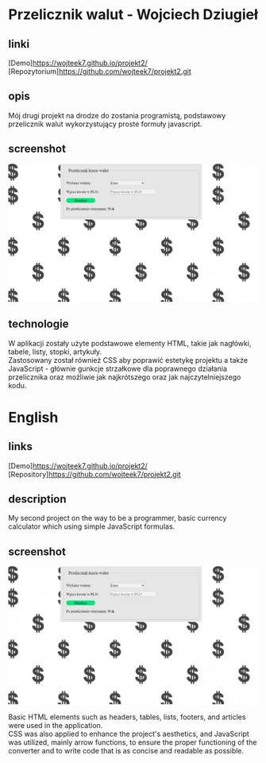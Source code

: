 # Przelicznik walut - Wojciech Dziugieł

## linki 
[Demo]https://wojteek7.github.io/projekt2/ <br />
[Repozytorium]https://github.com/wojteek7/projekt2.git

## opis
Mój drugi projekt na drodze do zostania programistą, podstawowy przelicznik walut wykorzystujący proste formuły javascript.

## screenshot
![screenshot](screenreadme.jpg)

## technologie

W aplikacji zostały użyte podstawowe elementy HTML, takie jak nagłówki, tabele, listy, stopki, artykuły. </br> Zastosowany został również CSS aby poprawić estetykę projektu a także JavaScript - głównie gunkcje strzałkowe dla poprawnego działania przelicznika oraz możliwie jak najkrótszego oraz jak najczytelniejszego kodu. 

# English

## links
[Demo]https://wojteek7.github.io/projekt2/ <br />
[Repository]https://github.com/wojteek7/projekt2.git

## description
My second project on the way to be a programmer, basic currency calculator which using simple JavaScript formulas.

## screenshot
![screenshot](screenreadme.jpg)

Basic HTML elements such as headers, tables, lists, footers, and articles were used in the application. </br> CSS was also applied to enhance the project's aesthetics, and JavaScript was utilized, mainly arrow functions, to ensure the proper functioning of the converter and to write code that is as concise and readable as possible.
